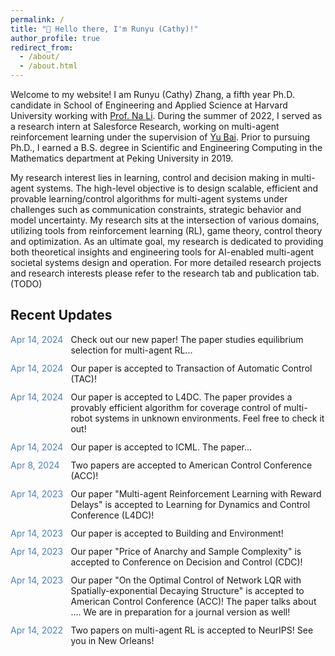 ```yaml
---
permalink: /
title: "👋 Hello there, I'm Runyu (Cathy)!"
author_profile: true
redirect_from: 
  - /about/
  - /about.html
---
```


Welcome to my website! I am Runyu (Cathy) Zhang, a fifth year Ph.D. candidate in School of Engineering and Applied Science at Harvard University working with [Prof. Na Li](https://nali.seas.harvard.edu/). During the summer of 2022, I served as a research intern at Salesforce Research, working on multi-agent reinforcement learning under the supervision of [Yu Bai](https://yubai.org/). Prior to pursuing Ph.D., I earned a B.S. degree in Scientific and Engineering Computing in the Mathematics department at Peking University in 2019. 

My research interest lies in learning, control and decision making in multi-agent systems. The high-level objective is to design scalable, efficient and provable learning/control algorithms for multi-agent systems under challenges such as communication constraints, strategic behavior and model uncertainty. My research sits at the intersection of various domains, utilizing tools from reinforcement learning (RL), game theory, control theory and optimization. As an ultimate goal, my research is dedicated to providing both theoretical insights and engineering tools for AI-enabled multi-agent societal systems design and operation. For more detailed research projects and research interests please refer to the research tab and publication tab. (TODO)



Recent Updates
----
<div style="display: grid; grid-template-columns: auto auto; gap: 12px;">
<span style="color: #4F81BD;">Apr 14, 2024</span>  <span>Check out our new paper! The paper studies equilibrium selection for multi-agent RL... 
</span>
<span style="color: #4F81BD;">Apr 14, 2024</span>  <span>Our paper is accepted to Transaction of Automatic Control (TAC)! 
</span>
<span style="color: #4F81BD;">Apr 14, 2024</span>  <span>Our paper is accepted to L4DC. The paper provides a provably efficient algorithm for coverage control of multi-robot systems in unknown environments. Feel free to check it out! 
</span>
<span style="color: #4F81BD;">Apr 14, 2024</span>  <span>Our paper is accepted to ICML. The paper... 
</span>
<span style="color: #4F81BD;">Apr 8, 2024</span>  <span>Two papers are accepted to American Control Conference (ACC)!
</span>
<span style="color: #4F81BD;">Apr 14, 2023</span>  <span> Our paper "Multi-agent Reinforcement Learning with Reward Delays" is accepted to Learning for Dynamics and Control Conference (L4DC)!
</span>
<span style="color: #4F81BD;">Apr 14, 2023</span>  <span> Our paper is accepted to Building and Environment!
</span>
<span style="color: #4F81BD;">Apr 14, 2023</span>  <span> Our paper "Price of Anarchy and Sample Complexity" is accepted to Conference on Decision and Control (CDC)!
</span>
<span style="color: #4F81BD;">Apr 14, 2023</span>  <span> Our paper "On the Optimal Control of Network LQR with Spatially-exponential Decaying
Structure" is accepted to American Control Conference (ACC)! The paper talks about .... We are in preparation for a journal version as well! 
</span>
<span style="color: #4F81BD;">Apr 14, 2022</span>  <span> Two papers on multi-agent RL is accepted to NeurIPS! See you in New Orleans!
</span>
</div>



